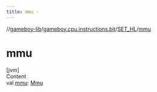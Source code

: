 ```yaml
---
title: mmu -
---
```

//[gameboy-lib](../../index.md)/[gameboy.cpu.instructions.bit](../index.md)/[SET_HL](index.md)/[mmu](mmu.md)



# mmu  
[jvm]  
Content  
val [mmu](mmu.md): [Mmu](../../gameboy.memory/-mmu/index.md)  



